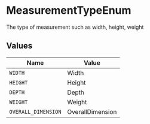 # MeasurementTypeEnum

The type of measurement such as width, height, weight


## Values

| Name                | Value               |
| ------------------- | ------------------- |
| `WIDTH`             | Width               |
| `HEIGHT`            | Height              |
| `DEPTH`             | Depth               |
| `WEIGHT`            | Weight              |
| `OVERALL_DIMENSION` | OverallDimension    |